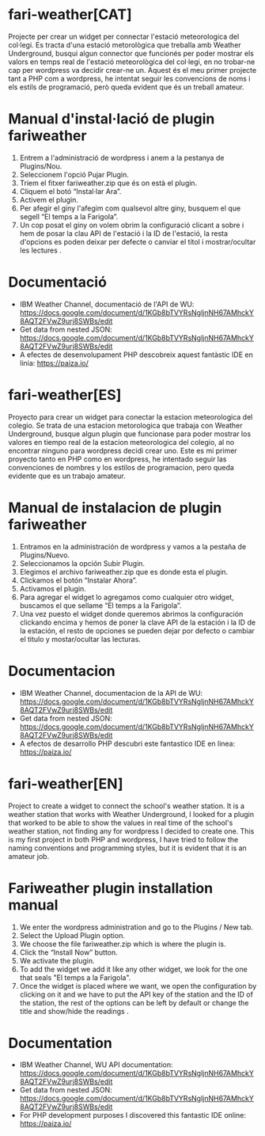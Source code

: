 # fari-weather[CAT]
Projecte per crear un widget per connectar l'estació meteorologica del col·legi.
Es tracta d'una estació metorològica que treballa amb Weather Underground, busqui algun connector que funcionés per poder mostrar els valors en temps real de l'estació meteorològica del col·legi, en no trobar-ne cap per wordpress va decidir crear-ne un.
Aquest és el meu primer projecte tant a PHP com a wordpress, he intentat seguir les convencions de noms i els estils de programació, però queda evident que és un treball amateur.

# Manual d'instal·lació de plugin fariweather

1. Entrem a l'administració de wordpress i anem a la pestanya de Plugins/Nou.
2. Seleccionem l'opció Pujar Plugin.
3. Triem el fitxer fariweather.zip que és on està el plugin.
4. Cliquem el botó “Instal·lar Ara”.
5. Activem el plugin.
6. Per afegir el giny l'afegim com qualsevol altre giny, busquem el que segell “El temps a la Farigola”.
7. Un cop posat el giny on volem obrim la configuració clicant a sobre i hem de posar la clau API de l'estació i la ID de l'estació, la resta d'opcions es poden deixar per defecte o canviar el títol i mostrar/ocultar les lectures .

# Documentació

- IBM Weather Channel, documentació de l'API de WU: https://docs.google.com/document/d/1KGb8bTVYRsNgljnNH67AMhckY8AQT2FVwZ9urj8SWBs/edit
- Get data from nested JSON: https://docs.google.com/document/d/1KGb8bTVYRsNgljnNH67AMhckY8AQT2FVwZ9urj8SWBs/edit
- A efectes de desenvolupament PHP descobreix aquest fantàstic IDE en linia: https://paiza.io/


# fari-weather[ES]
Proyecto para crear un widget para conectar la estacion meteorologica del colegio.
Se trata de una estacion metorologica que trabaja con Weather Underground, busque algun plugin que funcionase para poder mostrar los valores en tiempo real de la estacion meteorologica del colegio, al no encontrar ninguno para wordpress decidi crear uno.
Este es mi primer proyecto tanto en PHP como en wordpress, he intentado seguir las convenciones de nombres y los estilos de programacion, pero queda evidente que es un trabajo amateur.

# Manual de instalacion de plugin fariweather

1.	Entramos en la administración de wordpress y vamos a la pestaña de Plugins/Nuevo.
2.	Seleccionamos la opción Subir Plugin.
3.	Elegimos el archivo fariweather.zip que es donde esta el plugin.
4.	Clickamos el botón “Instalar Ahora”.
5.	Activamos el plugin.
6.	Para agregar el widget lo agregamos como cualquier otro widget, buscamos el que sellame “El temps a la Farigola”.
7.	Una vez puesto el widget donde queremos abrimos la configuración clickando encima y hemos de poner la clave API de la estación i la ID de la estación, el resto de       opciones se pueden dejar por defecto o cambiar el titulo y mostar/ocultar las lecturas.

# Documentacion

- IBM Weather Channel, documentacion de la API de WU: https://docs.google.com/document/d/1KGb8bTVYRsNgljnNH67AMhckY8AQT2FVwZ9urj8SWBs/edit
- Get data from nested JSON: https://docs.google.com/document/d/1KGb8bTVYRsNgljnNH67AMhckY8AQT2FVwZ9urj8SWBs/edit
- A efectos de desarrollo PHP descubri este fantastico IDE en linea: https://paiza.io/


# fari-weather[EN]
Project to create a widget to connect the school's weather station.
It is a weather station that works with Weather Underground, I looked for a plugin that worked to be able to show the values ​​in real time of the school's weather station, not finding any for wordpress I decided to create one.
This is my first project in both PHP and wordpress, I have tried to follow the naming conventions and programming styles, but it is evident that it is an amateur job.

# Fariweather plugin installation manual

1. We enter the wordpress administration and go to the Plugins / New tab.
2. Select the Upload Plugin option.
3. We choose the file fariweather.zip which is where the plugin is.
4. Click the “Install Now” button.
5. We activate the plugin.
6. To add the widget we add it like any other widget, we look for the one that seals "El temps a la Farigola".
7. Once the widget is placed where we want, we open the configuration by clicking on it and we have to put the API key of the station and the ID of the station, the rest of the options can be left by default or change the title and show/hide the readings .

# Documentation

- IBM Weather Channel, WU API documentation: https://docs.google.com/document/d/1KGb8bTVYRsNgljnNH67AMhckY8AQT2FVwZ9urj8SWBs/edit
- Get data from nested JSON: https://docs.google.com/document/d/1KGb8bTVYRsNgljnNH67AMhckY8AQT2FVwZ9urj8SWBs/edit
- For PHP development purposes I discovered this fantastic IDE online: https://paiza.io/
